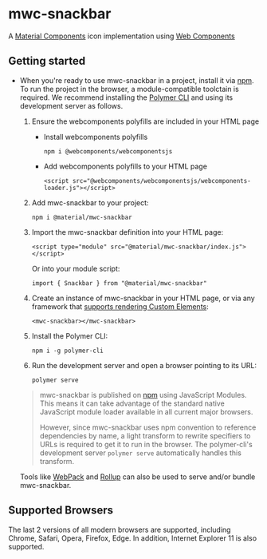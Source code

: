 # mwc-snackbar
A [Material Components](https://material.io/components/) icon implementation using [Web Components](https://www.webcomponents.org/introduction)

## Getting started

* When you're ready to use mwc-snackbar in a project, install it via [npm](https://www.npmjs.com/). To run the project in the browser, a module-compatible toolctain is required. We recommend installing the [Polymer CLI](https://github.com/Polymer/polymer-cli) and using its development server as follows.

  1. Ensure the webcomponents polyfills are included in your HTML page

      - Install webcomponents polyfills

          ```npm i @webcomponents/webcomponentsjs```

      - Add webcomponents polyfills to your HTML page

          ```<script src="@webcomponents/webcomponentsjs/webcomponents-loader.js"></script>```

  1. Add mwc-snackbar to your project:

      ```npm i @material/mwc-snackbar```

  1. Import the mwc-snackbar definition into your HTML page:

      ```<script type="module" src="@material/mwc-snackbar/index.js"></script>```

      Or into your module script:

      ```import { Snackbar } from "@material/mwc-snackbar"```

  1. Create an instance of mwc-snackbar in your HTML page, or via any framework that [supports rendering Custom Elements](https://custom-elements-everywhere.com/):

      ```<mwc-snackbar></mwc-snackbar>```

  1. Install the Polymer CLI:

      ```npm i -g polymer-cli```

  1. Run the development server and open a browser pointing to its URL:

      ```polymer serve```

  > mwc-snackbar is published on [npm](https://www.npmjs.com/package/@material/mwc-snackbar) using JavaScript Modules.
  This means it can take advantage of the standard native JavaScript module loader available in all current major browsers.
  >
  > However, since mwc-snackbar uses npm convention to reference dependencies by name, a light transform to rewrite specifiers to URLs is required to get it to run in the browser. The polymer-cli's development server `polymer serve` automatically handles this transform.

  Tools like [WebPack](https://webpack.js.org/) and [Rollup](https://rollupjs.org/) can also be used to serve and/or bundle mwc-snackbar.

## Supported Browsers

The last 2 versions of all modern browsers are supported, including
Chrome, Safari, Opera, Firefox, Edge. In addition, Internet Explorer 11 is also supported.
